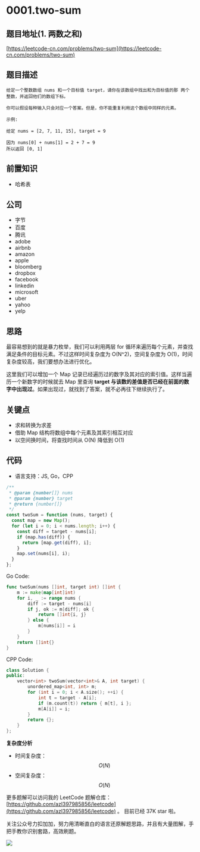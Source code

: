 # 0001.two-sum

## 题目地址\(1. 两数之和\)

[https://leetcode-cn.com/problems/two-sum](https://leetcode-cn.com/problems/two-sum)

## 题目描述

```text
给定一个整数数组 nums 和一个目标值 target，请你在该数组中找出和为目标值的那 两个 整数，并返回他们的数组下标。

你可以假设每种输入只会对应一个答案。但是，你不能重复利用这个数组中同样的元素。

示例:

给定 nums = [2, 7, 11, 15], target = 9

因为 nums[0] + nums[1] = 2 + 7 = 9
所以返回 [0, 1]
```

## 前置知识

* 哈希表

## 公司

* 字节
* 百度
* 腾讯
* adobe
* airbnb
* amazon
* apple
* bloomberg
* dropbox
* facebook
* linkedin
* microsoft
* uber
* yahoo
* yelp

## 思路

最容易想到的就是暴力枚举，我们可以利用两层 for 循环来遍历每个元素，并查找满足条件的目标元素。不过这样时间复杂度为 O\(N^2\)，空间复杂度为 O\(1\)，时间复杂度较高，我们要想办法进行优化。

这里我们可以增加一个 Map 记录已经遍历过的数字及其对应的索引值。这样当遍历一个新数字的时候就去 Map 里查询 **target 与该数的差值是否已经在前面的数字中出现过**。如果出现过，就找到了答案，就不必再往下继续执行了。

## 关键点

* 求和转换为求差
* 借助 Map 结构将数组中每个元素及其索引相互对应
* 以空间换时间，将查找时间从 O\(N\) 降低到 O\(1\)

## 代码

* 语言支持：JS, Go，CPP

```javascript
/**
 * @param {number[]} nums
 * @param {number} target
 * @return {number[]}
 */
const twoSum = function (nums, target) {
  const map = new Map();
  for (let i = 0; i < nums.length; i++) {
    const diff = target - nums[i];
    if (map.has(diff)) {
      return [map.get(diff), i];
    }
    map.set(nums[i], i);
  }
};
```

Go Code:

```go
func twoSum(nums []int, target int) []int {
    m := make(map[int]int)
    for i, _ := range nums {
        diff := target - nums[i]
        if j, ok := m[diff]; ok {
            return []int{i, j}
        } else {
            m[nums[i]] = i
        }
    }
    return []int{}
}
```

CPP Code:

```cpp
class Solution {
public:
    vector<int> twoSum(vector<int>& A, int target) {
        unordered_map<int, int> m;
        for (int i = 0; i < A.size(); ++i) {
            int t = target - A[i];
            if (m.count(t)) return { m[t], i };
            m[A[i]] = i;
        }
        return {};
    }
};
```

**复杂度分析**

* 时间复杂度：$$O(N)$$
* 空间复杂度：$$O(N)$$

更多题解可以访问我的 LeetCode 题解仓库：[https://github.com/azl397985856/leetcode](https://github.com/azl397985856/leetcode) 。 目前已经 37K star 啦。

关注公众号力扣加加，努力用清晰直白的语言还原解题思路，并且有大量图解，手把手教你识别套路，高效刷题。

![](https://tva1.sinaimg.cn/large/007S8ZIlly1gfcuzagjalj30p00dwabs.jpg)

